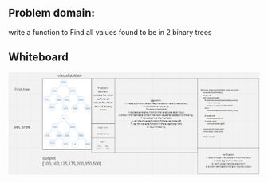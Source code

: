## Problem domain:
 write a function to Find all values found to be in 2 binary trees


## Whiteboard
![tree_intersection](intersection.PNG)

